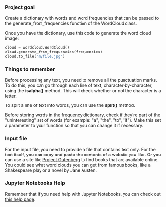 ### Project goal 

Create a dictionary with words and word frequencies that can be passed to the generate_from_frequencies function of the WordCloud class.

Once you have the dictionary, use this code to generate the word cloud image:
``` python
cloud = wordcloud.WordCloud()
cloud.generate_from_frequencies(frequencies)
cloud.to_file("myfile.jpg")
```

### Things to remember 

Before processing any text, you need to remove all the punctuation marks. To do this, you can go through each line of text, character-by-character, using the __isalpha()__ method. This will check whether or not the character is a letter.

To split a line of text into words, you can use the __split()__ method.

Before storing words in the frequency dictionary, check if they’re part of the "uninteresting" set of words (for example: "a", "the", "to", "if"). Make this set a parameter to your function so that you can change it if necessary.

### Input file

For the input file, you need to provide a file that contains text only. For the text itself, you can copy and paste the contents of a website you like. Or you can use a site like [Project Gutenberg](https://www.gutenberg.org/) to find books that are available online. You could see what word clouds you can get from famous books, like a Shakespeare play or a novel by Jane Austen.

### Jupyter Notebooks Help

Remember that if you need help with Jupyter Notebooks, you can check out [this help page](https://learner.coursera.help/hc/en-us/articles/360004995312-Solve-problems-with-Jupyter-Notebooks).
